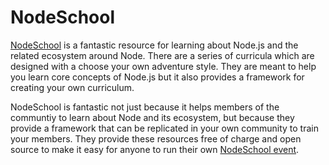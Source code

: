 # NodeSchool

[NodeSchool](http://nodeschool.io) is a fantastic resource for learning about
Node.js and the related ecosystem around Node. There are a series of curricula
which are designed with a choose your own adventure style. They are meant to
help you learn core concepts of Node.js but it also provides a framework for
creating your own curriculum.

NodeSchool is fantastic not just because it helps members of the communtiy to
learn about Node and its ecosystem, but because they provide a framework that
can be replicated in your own community to train your members. They provide
these resources free of charge and open source to make it easy for anyone to
run their own [NodeSchool event](http://nodeschool.io/host.html).
